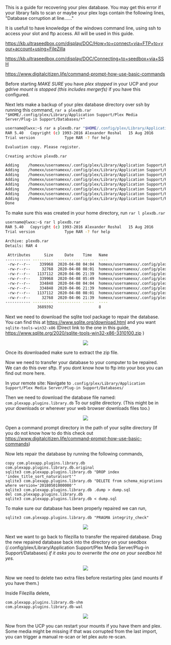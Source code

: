 This is a guide for recovering your plex database. You may get this error if your library fails to scan or maybe your plex logs contain the following lines, "Database corruption at line......"

It is usefull to have knowledge of the windows command line, using ssh to access your slot and ftp access. All will be used in this guide.

https://kb.ultraseedbox.com/display/DOC/How+to+connect+via+FTP+to+your+account+using+FileZilla

https://kb.ultraseedbox.com/display/DOC/Connecting+to+seedbox+via+SSH

https://www.digitalcitizen.life/command-prompt-how-use-basic-commands

Before starting *MAKE SURE* you have *plex stopped* in your UCP and your *gdrive mount is stopped (this includes mergerfs)* if you have this configured. 

Next lets make a backup of your plex database directory over ssh by running this command, ``rar a plexdb.rar "$HOME/.config/plex/Library/Application Support/Plex Media Server/Plug-in Support/Databases/*"``
```bash
username@lwxx:~$ rar a plexdb.rar "$HOME/.config/plex/Library/Application Support/Plex Media Server/Plug-in Support/Databases/*"
RAR 5.40   Copyright (c) 1993-2016 Alexander Roshal   15 Aug 2016
Trial version             Type RAR -? for help

Evaluation copy. Please register.

Creating archive plexdb.rar

Adding    /homexx/usernamexx/.config/plex/Library/Application Support/Plex Media Server/Plug-in Support/Databases/com.plexapp.plugins.library.db-2020-04-08  OK 
Adding    /homexx/usernamexx/.config/plex/Library/Application Support/Plex Media Server/Plug-in Support/Databases/com.plexapp.plugins.library.db-shm  OK 
Adding    /homexx/usernamexx/.config/plex/Library/Application Support/Plex Media Server/Plug-in Support/Databases/com.plexapp.plugins.library.blobs.db-wal  OK 
Adding    /homexx/usernamexx/.config/plex/Library/Application Support/Plex Media Server/Plug-in Support/Databases/com.plexapp.plugins.library.db  OK 
Adding    /homexx/usernamexx/.config/plex/Library/Application Support/Plex Media Server/Plug-in Support/Databases/com.plexapp.plugins.library.blobs.db-2020-04-08  OK 
Adding    /homexx/usernamexx/.config/plex/Library/Application Support/Plex Media Server/Plug-in Support/Databases/com.plexapp.plugins.library.blobs.db  OK 
Adding    /homexx/usernamexx/.config/plex/Library/Application Support/Plex Media Server/Plug-in Support/Databases/com.plexapp.plugins.library.db-wal  OK 
Adding    /homexx/usernamexx/.config/plex/Library/Application Support/Plex Media Server/Plug-in Support/Databases/com.plexapp.plugins.library.blobs.db-shm  OK 
Done
```

To make sure this was created in your home directory, run ``rar l plexdb.rar``
```bash
username@lwxx:~$ rar l plexdb.rar
RAR 5.40   Copyright (c) 1993-2016 Alexander Roshal   15 Aug 2016
Trial version             Type RAR -? for help

Archive: plexdb.rar
Details: RAR 4

 Attributes      Size     Date    Time   Name
----------- ---------  ---------- -----  ----
 -rw-r--r--    339968  2020-04-08 04:04  homexx/usernamexx/.config/plex/Library/Application Support/Plex Media Server/Plug-in Support/Databases/com.plexapp.plugins.library.db-2020-04-08
 -rw-r--r--     32768  2020-04-08 08:01  homexx/usernamexx/.config/plex/Library/Application Support/Plex Media Server/Plug-in Support/Databases/com.plexapp.plugins.library.db-shm
 -rw-r--r--   1137112  2020-04-06 21:39  homexx/usernamexx/.config/plex/Library/Application Support/Plex Media Server/Plug-in Support/Databases/com.plexapp.plugins.library.blobs.db-wal
 -rw-r--r--    339968  2020-04-08 05:49  homexx/usernamexx/.config/plex/Library/Application Support/Plex Media Server/Plug-in Support/Databases/com.plexapp.plugins.library.db
 -rw-r--r--    334848  2020-04-08 04:04  homexx/usernamexx/.config/plex/Library/Application Support/Plex Media Server/Plug-in Support/Databases/com.plexapp.plugins.library.blobs.db-2020-04-08
 -rw-r--r--    334848  2020-04-06 21:39  homexx/usernamexx/.config/plex/Library/Application Support/Plex Media Server/Plug-in Support/Databases/com.plexapp.plugins.library.blobs.db
 -rw-r--r--   1137112  2020-04-08 08:01  homexx/usernamexx/.config/plex/Library/Application Support/Plex Media Server/Plug-in Support/Databases/com.plexapp.plugins.library.db-wal
 -rw-r--r--     32768  2020-04-06 21:39  homexx/usernamexx/.config/plex/Library/Application Support/Plex Media Server/Plug-in Support/Databases/com.plexapp.plugins.library.blobs.db-shm
----------- ---------  ---------- -----  ----
              3689392                    8
```

Next we need to download the sqlite tool package to repair the database. You can find this at https://www.sqlite.org/download.html and you want `sqlite-tools-win32-x86` (Direct link to the one in this guide, https://www.sqlite.org/2020/sqlite-tools-win32-x86-3310100.zip )

<p align="center">
<img src="https://i.imgur.com/krJ1id8.png">
</p>

Once its downloaded make sure to extract the zip file.

Now we need to transfer your database to your computer to be repaired. We can do this over sftp. If you dont know how to ftp into your box you can find out more here.

In your remote site: Navigate to ``.config/plex/Library/Application Support/Plex Media Server/Plug-in Support/Databases/``

Then we need to download the database file named: ``com.plexapp.plugins.library.db`` To our sqlite directory. (This might be in your downloads or wherever your web browser downloads files too.)

<p align="center">
<img src="https://i.imgur.com/1cvJEbj.png">
</p>

Open a command prompt directory in the path of your sqlite directory (If you do not know how to do this check out https://www.digitalcitizen.life/command-prompt-how-use-basic-commands)

Now lets repair the database by running the following commands,
```batch
copy com.plexapp.plugins.library.db com.plexapp.plugins.library.db.original
sqlite3 com.plexapp.plugins.library.db "DROP index 'index_title_sort_naturalsort'"
sqlite3 com.plexapp.plugins.library.db "DELETE from schema_migrations where version='20180501000000'"
sqlite3 com.plexapp.plugins.library.db .dump > dump.sql
del com.plexapp.plugins.library.db
sqlite3 com.plexapp.plugins.library.db < dump.sql
```

To make sure our database has been properly repaired we can run,
```batch
sqlite3 com.plexapp.plugins.library.db "PRAGMA integrity_check"
```
<p align="center">
<img src="https://i.imgur.com/0ssdzyL.png">
</p>

Next we want to go back to filezilla to transfer the repaired database. 
Drag the new repaired database back into the directory on your seedbox (/.config/plex/Library/Application Support/Plex Media Server/Plug-in Support/Databases)
*if it asks you to overwrite the one on your seedbox hit yes.*

<p align="center">
<img src="https://i.imgur.com/prKYLue.png">
</p>

Now we need to delete two extra files before restarting plex (and mounts if you have them.)

Inside Filezilla delete, 
```
com.plexapp.plugins.library.db-shm
com.plexapp.plugins.library.db-wal
```

<p align="center">
<img src="https://i.imgur.com/IVyxFBg.png">
</p>

Now from the UCP you can restart your mounts if you have them and plex. Some media might be missing if that was corrupted from the last import, you can trigger a manual re-scan or let plex auto re-scan. 
